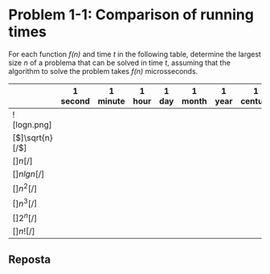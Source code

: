 # Problem 1-1: Comparison of running times

For each function _f(n)_ and time _t_ in the following table, determine the largest
size _n_ of a problema that can be solved in time _t_, assuming that the algorithm to
solve the problem takes _f(n)_ microsseconds.

|                 | 1 second | 1 minute | 1 hour | 1 day | 1 month | 1 year | 1 century |
|-----------------|:--------:|:--------:|:------:|:-----:|:-------:|:------:|:---------:|
| ![logn.png]     |          |          |        |       |         |        |           |
| [$]\sqrt{n}[/$] |          |          |        |       |         |        |           |
| [$]n[/$]        |          |          |        |       |         |        |           |
| [$]n lg n[/$]   |          |          |        |       |         |        |           |
| [$]n^2[/$]      |          |          |        |       |         |        |           |
| [$]n^3[/$]      |          |          |        |       |         |        |           |
| [$]2^n[/$]      |          |          |        |       |         |        |           |
| [$]n![/$]       |          |          |        |       |         |        |           |

## Reposta
